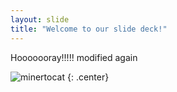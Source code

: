 ```yaml
---
layout: slide
title: "Welcome to our slide deck!"
---
```


Hooooooray!!!!! modified again

![minertocat](https://octodex.github.com/images/minertocat.png)
{: .center}
